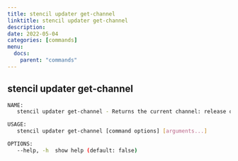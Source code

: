 ```yaml
---
title: stencil updater get-channel
linktitle: stencil updater get-channel
description: 
date: 2022-05-04
categories: [commands]
menu:
  docs:
    parent: "commands"
---
```


## stencil updater get-channel

```bash
NAME:
   stencil updater get-channel - Returns the current channel: release or rc

USAGE:
   stencil updater get-channel [command options] [arguments...]

OPTIONS:
   --help, -h  show help (default: false)
   

```
